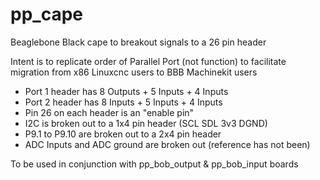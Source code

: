 # pp_cape

Beaglebone Black cape to breakout signals to a 26 pin header

Intent is to replicate order of Parallel Port (not function)
to facilitate migration from x86 Linuxcnc users to BBB Machinekit
users

  * Port 1 header has 8 Outputs + 5 Inputs + 4 Inputs
  * Port 2 header has 8 Inputs + 5 Inputs + 4 Inputs
  * Pin 26 on each header is an "enable pin"
  * I2C is broken out to a 1x4 pin header (SCL SDL 3v3 DGND)
  * P9.1 to P9.10 are broken out to a 2x4 pin header
  * ADC Inputs and ADC ground are broken out (reference has not been)

To be used in conjunction with pp_bob_output & pp_bob_input boards

[logo]:https://raw.githubusercontent.com/ozzyrob/pp_cape/master/pp_cape.jpg
